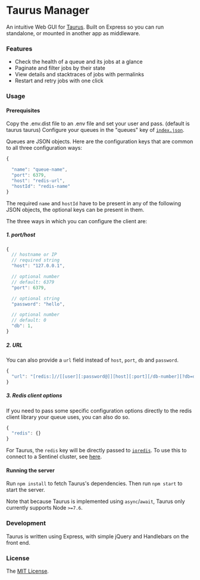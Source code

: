 # Taurus Manager

An intuitive Web GUI for [Taurus](https://github.com/leodisarli/disarli-taurus). Built on Express so you can run standalone, or mounted in another app as middleware.

### Features

* Check the health of a queue and its jobs at a glance
* Paginate and filter jobs by their state
* View details and stacktraces of jobs with permalinks
* Restart and retry jobs with one click

### Usage

#### Prerequisites

Copy the .env.dist file to an .env file and set your user and pass. (default is taurus taurus)
Configure your queues in the "queues" key of [`index.json`](src/server/config/index.json).

Queues are JSON objects. Here are the configuration keys that are common to all three configuration ways:

```js
{

  "name": "queue-name",
  "port": 6379,
  "host": "redis-url",
  "hostId": "redis-name"
}
```

The required `name` and `hostId` have to be present in any of the following JSON objects, the optional keys can be present in them.

The three ways in which you can configure the client are:

##### 1. port/host

```js
{
  // hostname or IP
  // required string
  "host": "127.0.0.1",

  // optional number
  // default: 6379
  "port": 6379,

  // optional string
  "password": "hello",

  // optional number
  // default: 0
  "db": 1,
}
```

##### 2. URL

You can also provide a `url` field instead of `host`, `port`, `db` and `password`.

```js
{
  "url": "[redis:]//[[user][:password@]][host][:port][/db-number][?db=db-number[&password=bar[&option=value]]]"
}
```

##### 3. Redis client options

If you need to pass some specific configuration options directly to the redis client library your queue uses, you can also do so.

```js
{
  "redis": {}
}
```

For Taurus, the `redis` key will be directly passed to [`ioredis`](https://github.com/luin/ioredis/blob/master/API.md#new_Redis_new). To use this to connect to a Sentinel cluster, see [here](https://github.com/luin/ioredis/blob/master/README.md#sentinel).


#### Running the server

Run `npm install` to fetch Taurus's dependencies. Then run `npm start` to start the server.

Note that because Taurus is implemented using `async`/`await`, Taurus only currently supports Node `>=7.6`.

### Development

Taurus is written using Express, with simple jQuery and Handlebars on the front end.

### License

The [MIT License](LICENSE).
